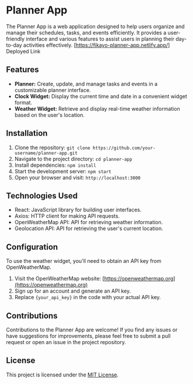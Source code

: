 # Planner App

The Planner App is a web application designed to help users organize and manage their schedules, tasks, and events efficiently. It provides a user-friendly interface and various features to assist users in planning their day-to-day activities effectively.
[https://fikayo-planner-app.netlify.app/] Deployed Link
## Features

- **Planner:** Create, update, and manage tasks and events in a customizable planner interface.
- **Clock Widget:** Display the current time and date in a convenient widget format.
- **Weather Widget:** Retrieve and display real-time weather information based on the user's location.

## Installation

1. Clone the repository: `git clone https://github.com/your-username/planner-app.git`
2. Navigate to the project directory: `cd planner-app`
3. Install dependencies: `npm install`
4. Start the development server: `npm start`
5. Open your browser and visit: `http://localhost:3000`

## Technologies Used

- React: JavaScript library for building user interfaces.
- Axios: HTTP client for making API requests.
- OpenWeatherMap API: API for retrieving weather information.
- Geolocation API: API for retrieving the user's current location.

## Configuration

To use the weather widget, you'll need to obtain an API key from OpenWeatherMap. 

1. Visit the OpenWeatherMap website: [https://openweathermap.org](https://openweathermap.org)
2. Sign up for an account and generate an API key.
3. Replace `{your_api_key}` in the code with your actual API key.

## Contributions

Contributions to the Planner App are welcome! If you find any issues or have suggestions for improvements, please feel free to submit a pull request or open an issue in the project repository.

## License

This project is licensed under the [MIT License](LICENSE).

